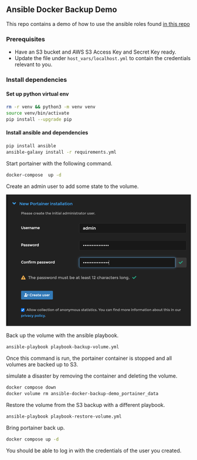 ## Ansible Docker Backup Demo

This repo contains a demo of how to use the ansible roles found [in this repo](https://github.com/chatton/ansible-docker-backup)

### Prerequisites

* Have an S3 bucket and AWS S3 Access Key and Secret Key ready.
* Update the file under `host_vars/localhost.yml` to contain the credentials relevant to you.
### Install dependencies

#### Set up python virtual env

```bash
rm -r venv && python3 -m venv venv
source venv/bin/activate
pip install --upgrade pip
```

#### Install ansible and dependencies

```bash
pip install ansible
ansible-galaxy install -r requirements.yml
```

Start portainer with the following command.

```bash
docker-compose  up -d
```

Create an admin user to add some state to the volume.

![create user](assets/create-portainer-user.png)

Back up the volume with the ansible playbook.
```bash
ansible-playbook playbook-backup-volume.yml
```

Once this command is run, the portainer container is stopped and all volumes are backed up to S3.

simulate a disaster by removing the container and deleting the volume.
```bash
docker compose down
docker volume rm ansible-docker-backup-demo_portainer_data
```

Restore the volume from the S3 backup with a different playbook.

```bash
ansible-playbook playbook-restore-volume.yml
```


Bring portainer back up.

```bash
docker compose up -d
```

You should be able to log in with the credentials of the user you created.
